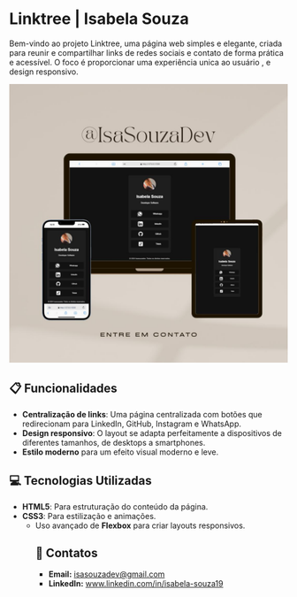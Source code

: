 <h1>Linktree |  Isabela Souza </h1>

<p>Bem-vindo ao projeto Linktree, uma página web simples e elegante, criada para reunir e compartilhar links de redes sociais e contato de forma prática e acessível. O foco é proporcionar uma experiência unica ao usuário , e design responsivo.</p>

<img src="https://github.com/souzaisabeladev/linktree/blob/master/linktree%20ft.jpeg?raw=true" alt="Mockup do Projeto Linktree">

<h2>📋 Funcionalidades</h2>
<ul>
    <li><strong>Centralização de links</strong>: Uma página centralizada com botões que redirecionam para LinkedIn,
        GitHub, Instagram e WhatsApp.</li>
    <li><strong>Design responsivo</strong>: O layout se adapta perfeitamente a dispositivos de diferentes tamanhos, de
        desktops a smartphones.</li>
    <li><strong>Estilo moderno</strong> para um efeito visual moderno e leve.</li>
</ul>

<h2>💻 Tecnologias Utilizadas</h2>
<ul>
    <li><strong>HTML5</strong>: Para estruturação do conteúdo da página.</li>
    <li><strong>CSS3</strong>: Para estilização e animações.
        <ul>
            <li>Uso avançado de <strong>Flexbox</strong> para criar layouts responsivos.</li>
      
      
   


<h2>📧 Contatos</h2>
    <ul>
        <li><strong>Email:</strong> <a href="mailto: isasouzadev@gmail.com">isasouzadev@gmail.com</a></li>
        <li><strong>LinkedIn:</strong> <a href="https://www.linkedin.com/in/isabela-souza19" target="_blank">www.linkedin.com/in/isabela-souza19</a></li>
    </ul>
